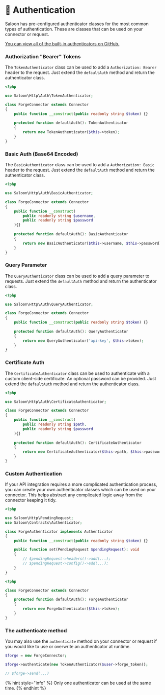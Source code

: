 # 🔐 Authentication

Saloon has pre-configured authenticator classes for the most common types of authentication. These are classes that can be used on your connector or request.

[You can view all of the built-in authenticators on GitHub.](https://github.com/saloonphp/saloon/tree/v3/src/Http/Auth)

### Authorization "Bearer" Tokens

The `TokenAuthenticator` class can be used to add a `Authorization: Bearer` header to the request. Just extend the `defaultAuth` method and return the authenticator class.

```php
<?php

use Saloon\Http\Auth\TokenAuthenticator;

class ForgeConnector extends Connector
{
    public function __construct(public readonly string $token) {}
    
    protected function defaultAuth(): TokenAuthenticator
    {
        return new TokenAuthenticator($this->token);
    }
}
```

### Basic Auth (Base64 Encoded)

The `BasicAuthenticator` class can be used to add a `Authorization: Basic` header to the request. Just extend the `defaultAuth` method and return the authenticator class.

```php
<?php

use Saloon\Http\Auth\BasicAuthenticator;

class ForgeConnector extends Connector
{
    public function __construct(
        public readonly string $username,
        public readonly string $password
    ){}
    
    protected function defaultAuth(): BasicAuthenticator
    {
        return new BasicAuthenticator($this->username, $this->password);
    }
}
```

### Query Parameter

The `QueryAuthenticator` class can be used to add a query parameter to requests. Just extend the `defaultAuth` method and return the authenticator class.

```php
<?php

use Saloon\Http\Auth\QueryAuthenticator;

class ForgeConnector extends Connector
{
    public function __construct(public readonly string $token) {}
    
    protected function defaultAuth(): QueryAuthenticator
    {
        return new QueryAuthenticator('api-key', $this->token);
    }
}
```

### Certificate Auth

The `CertificateAuthenticator` class can be used to authenticate with a custom client-side certificate. An optional password can be provided.  Just extend the `defaultAuth` method and return the authenticator class.

```php
<?php

use Saloon\Http\Auth\CertificateAuthenticator;

class ForgeConnector extends Connector
{
    public function __construct(
        public readonly string $path,
        public readonly string $password
    ){}
    
    protected function defaultAuth(): CertificateAuthenticator
    {
        return new CertificateAuthenticator($this->path, $this->password);
    }
}
```

### Custom Authentication

If your API integration requires a more complicated authentication process, you can create your own authenticator classes which can be used on your connector. This helps abstract any complicated logic away from the connector keeping it tidy.

```php
<?php

use Saloon\Http\PendingRequest;
use Saloon\Contracts\Authenticator;

class ForgeAuthenticator implements Authenticator
{
    public function __construct(public readonly string $token) {}

    public function set(PendingRequest $pendingRequest): void
    {
        // $pendingRequest->headers()->add(...);
        // $pendingRequest->config()->add(...);
    }
}
```

```php
<?php

class ForgeConnector extends Connector
{
    protected function defaultAuth(): ForgeAuthenticator
    {
        return new ForgeAuthenticator($this->token);
    }
}
```

### The authenticate method

You may also use the `authenticate` method on your connector or request if you would like to use or overwrite an authenticator at runtime.

```php
$forge = new ForgeConnector;

$forge->authenticate(new TokenAuthenticator($user->forge_token));

// $forge->send(...)
```

{% hint style="info" %}
Only one authenticator can be used at the same time.
{% endhint %}
